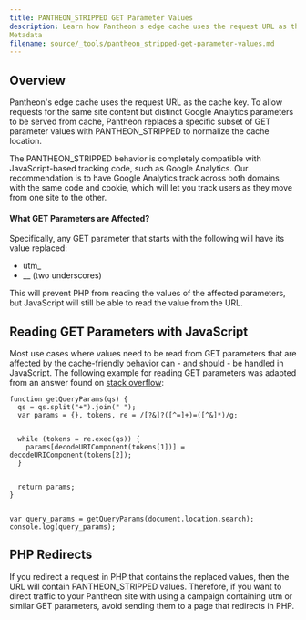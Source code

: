 ```yaml
---
title: PANTHEON_STRIPPED GET Parameter Values
description: Learn how Pantheon's edge cache uses the request URL as the cache key.
Metadata
filename: source/_tools/pantheon_stripped-get-parameter-values.md
---
```


## Overview

Pantheon's edge cache uses the request URL as the cache key. To allow requests for the same site content but distinct Google Analytics parameters to be served from cache, Pantheon replaces a specific subset of GET parameter values with PANTHEON\_STRIPPED to normalize the cache location.

The PANTHEON\_STRIPPED behavior is completely compatible with JavaScript-based tracking code, such as Google Analytics. Our recommendation is to have Google Analytics track across both domains with the same code and cookie, which will let you track users as they move from one site to the other.

#### What GET Parameters are Affected?

Specifically, any GET parameter that starts with the following will have its value replaced:

- utm\_
- \_\_ (two underscores)

This will prevent PHP from reading the values of the affected parameters, but JavaScript will still be able to read the value from the URL.

## Reading GET Parameters with JavaScript

Most use cases where values need to be read from GET parameters that are affected by the cache-friendly behavior can - and should - be handled in JavaScript. The following example for reading GET parameters was adapted from an answer found on [stack overflow](http://stackoverflow.com/a/439578):

    function getQueryParams(qs) {
      qs = qs.split("+").join(" ");
      var params = {}, tokens, re = /[?&]?([^=]+)=([^&]*)/g;


      while (tokens = re.exec(qs)) {
        params[decodeURIComponent(tokens[1])] = decodeURIComponent(tokens[2]);
      }


      return params;
    }


    var query_params = getQueryParams(document.location.search);
    console.log(query_params);

## PHP Redirects

If you redirect a request in PHP that contains the replaced values, then the URL will contain PANTHEON\_STRIPPED values. Therefore, if you want to direct traffic to your Pantheon site with using a campaign containing utm or similar GET parameters, avoid sending them to a page that redirects in PHP.
